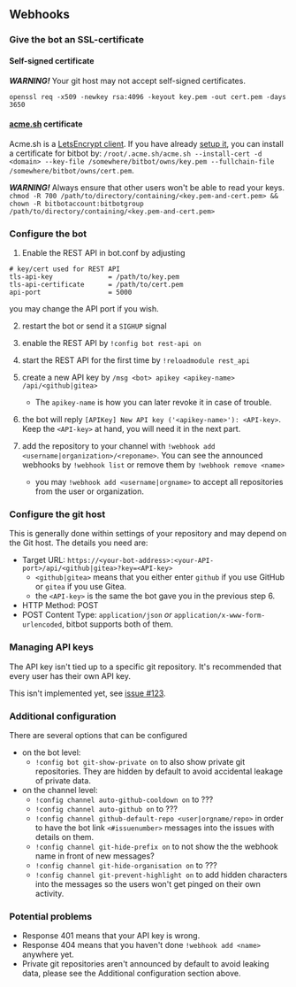 ## Webhooks

### Give the bot an SSL-certificate

#### Self-signed certificate

***WARNING!*** Your git host may not accept self-signed certificates.

`openssl req -x509 -newkey rsa:4096 -keyout key.pem -out cert.pem -days 3650`

#### [acme.sh](https://github.com/Neilpang/acme.sh) certificate

Acme.sh is a [LetsEncrypt client](https://letsencrypt.org/). If you have
already [setup it](https://github.com/Neilpang/acme.sh/blob/master/README.md),
you can install a certificate for bitbot by: `/root/.acme.sh/acme.sh --install-cert -d <domain> --key-file /somewhere/bitbot/owns/key.pem --fullchain-file /somewhere/bitbot/owns/cert.pem`.

***WARNING!*** Always ensure that other users won't be able to read your
keys. `chmod -R 700 /path/to/directory/containing/<key.pem-and-cert.pem> &&  chown -R bitbotaccount:bitbotgroup /path/to/directory/containing/<key.pem-and-cert.pem>`

### Configure the bot

1. Enable the REST API in bot.conf by adjusting

```
# key/cert used for REST API
tls-api-key              = /path/to/key.pem
tls-api-certificate      = /path/to/cert.pem
api-port                 = 5000
```

you may change the API port if you wish.

2. restart the bot or send it a `SIGHUP` signal

3. enable the REST API by `!config bot rest-api on`

4. start the REST API for the first time by `!reloadmodule rest_api`

5. create a new API key by `/msg <bot> apikey <apikey-name> /api/<github|gitea>`
   * The `apikey-name` is how you can later revoke it in case of trouble.

6. the bot will reply `[APIKey] New API key ('<apikey-name>'): <API-key>`.
   Keep the `<API-key>` at hand, you will need it in the next part.

7. add the repository to your channel with
   `!webhook add <username|organization>/<reponame>`. You can
   see the announced webhooks by `!webhook list` or remove them by
   `!webhook remove <name>`
    * you may `!webhook add <username|orgname>` to accept all repositories
      from the user or organization.

### Configure the git host

This is generally done within settings of your repository and may depend
on the Git host. The details you need are:

* Target URL: `https://<your-bot-address>:<your-API-port>/api/<github|gitea>?key=<API-key>`
    * `<github|gitea>` means that you either enter `github` if you use
      GitHub or `gitea` if you use Gitea.
    * the `<API-key>` is the same the bot gave you in the previous
      step 6.
* HTTP Method: POST
* POST Content Type: `application/json` *or* `application/x-www-form-urlencoded`,
  bitbot supports both of them.

### Managing API keys

The API key isn't tied up to a specific git repository. It's recommended
that every user has their own API key.

This isn't implemented yet, see [issue #123](https://github.com/jesopo/bitbot/issues/123).

### Additional configuration

There are several options that can be configured

* on the bot level:
    * `!config bot git-show-private on` to also show private git
      repositories. They are hidden by default to avoid accidental leakage
      of private data.
* on the channel level:
    * `!config channel auto-github-cooldown on` to ???
    * `!config channel auto-github on` to ???
    * `!config channel github-default-repo <user|orgname/repo>` in order to
      have the bot link `<#issuenumber>` messages into the issues with
      details on them.
    * `!config channel git-hide-prefix on` to not show the the webhook name
      in front of new messages?
    * `!config channel git-hide-organisation on` to ???
    * `!config channel git-prevent-highlight on` to add hidden characters
      into the messages so the users won't get pinged on their own activity.

### Potential problems

* Response 401 means that your API key is wrong.
* Response 404 means that you haven't done `!webhook add <name>` anywhere
  yet.
* Private git repositories aren't announced by default to avoid leaking
  data, please see the Additional configuration section above.

